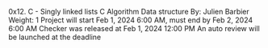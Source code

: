 0x12. C - Singly linked lists
C
Algorithm
Data structure
 By: Julien Barbier
 Weight: 1
 Project will start Feb 1, 2024 6:00 AM, must end by Feb 2, 2024 6:00 AM
 Checker was released at Feb 1, 2024 12:00 PM
 An auto review will be launched at the deadline
